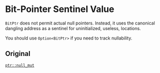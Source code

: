 # Bit-Pointer Sentinel Value

`BitPtr` does not permit actual null pointers. Instead, it uses the canonical
dangling address as a sentinel for uninitialized, useless, locations.

You should use `Option<BitPtr>` if you need to track nullability.

## Original

[`ptr::null_mut`](core::ptr::null_mut)
